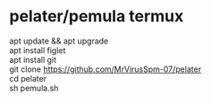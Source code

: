 # pelater/pemula termux

apt update && apt upgrade                  
apt install figlet                  
apt install git                  
git clone https://github.com/MrVirusSpm-07/pelater    
cd pelater                   
sh pemula.sh                   
